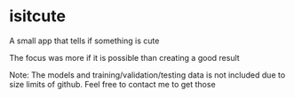 # isitcute

A small app that tells if something is cute

The focus was more if it is possible than creating a good result

Note: The models and training/validation/testing data is not included due to size limits of github. Feel free to contact me to get those
